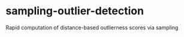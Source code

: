 sampling-outlier-detection
==========================

Rapid computation of distance-based outlierness scores via sampling
